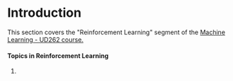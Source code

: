 # Introduction

This section covers the "Reinforcement Learning" segment of the [Machine Learning - UD262 course.](https://www.udacity.com/course/machine-learning--ud262)

#### Topics in Reinforcement Learning

1. 



